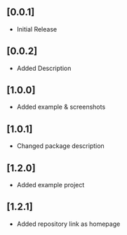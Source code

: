## [0.0.1]
* Initial Release

## [0.0.2]
* Added Description

## [1.0.0]
* Added example & screenshots

## [1.0.1]
* Changed package description

## [1.2.0]
* Added example project

## [1.2.1]
* Added repository link as homepage
